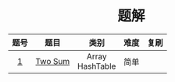 <h1 style="text-align:center">题解</h1>

|                    题号                    |           题目           |          类别          | 难度 | 复刷 |
| :----------------------------------------: | :----------------------: | :--------------------: | :--: | :--: |
| [1](https://leetcode.com/problems/two-sum) | [Two Sum](/code/1-100/1) | Array<br>HashTable<br> | 简单 |      |




